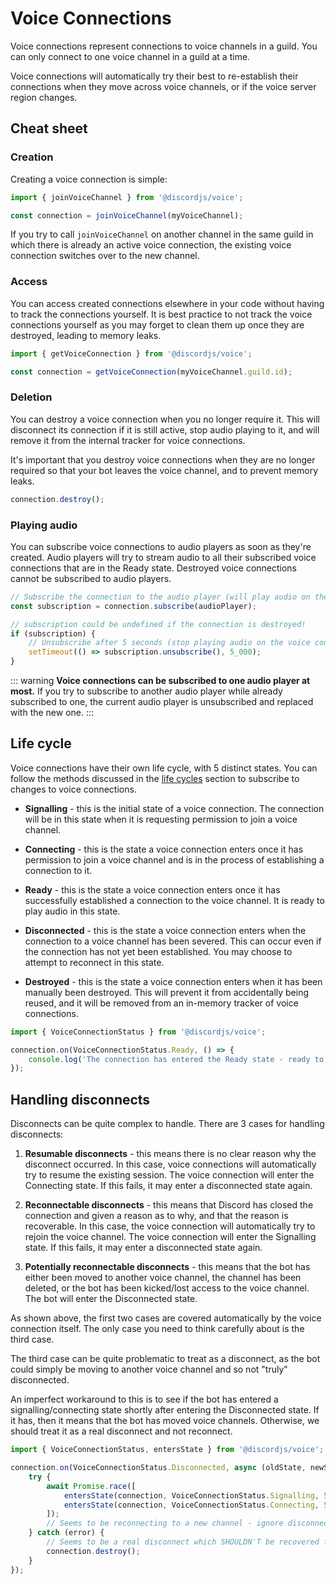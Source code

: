 # Voice Connections

Voice connections represent connections to voice channels in a guild. You can only connect to one voice channel in a guild at a time.

Voice connections will automatically try their best to re-establish their connections when they move across voice channels, or if the voice server region changes.

## Cheat sheet

### Creation

Creating a voice connection is simple:

```ts
import { joinVoiceChannel } from '@discordjs/voice';

const connection = joinVoiceChannel(myVoiceChannel);
```

If you try to call `joinVoiceChannel` on another channel in the same guild in which there is already an active voice connection, the existing voice connection switches over to the new channel.

### Access

You can access created connections elsewhere in your code without having to track the connections yourself. It is best practice to not track the voice connections yourself as you may forget to clean them up once they are destroyed, leading to memory leaks.

```ts
import { getVoiceConnection } from '@discordjs/voice';

const connection = getVoiceConnection(myVoiceChannel.guild.id);
```

### Deletion

You can destroy a voice connection when you no longer require it. This will disconnect its connection if it is still active, stop audio playing to it, and will remove it from the internal tracker for voice connections.

It's important that you destroy voice connections when they are no longer required so that your bot leaves the voice channel, and to prevent memory leaks.

```ts
connection.destroy();
```

### Playing audio

You can subscribe voice connections to audio players as soon as they're created. Audio players will try to stream audio to all their subscribed voice connections that are in the Ready state. Destroyed voice connections cannot be subscribed to audio players.

```ts
// Subscribe the connection to the audio player (will play audio on the voice connection)
const subscription = connection.subscribe(audioPlayer);

// subscription could be undefined if the connection is destroyed!
if (subscription) {
	// Unsubscribe after 5 seconds (stop playing audio on the voice connection)
	setTimeout(() => subscription.unsubscribe(), 5_000);
}
```

::: warning
**Voice connections can be subscribed to one audio player at most.** If you try to subscribe to another audio player while already subscribed to one, the current audio player is unsubscribed and replaced with the new one.
:::

## Life cycle

Voice connections have their own life cycle, with 5 distinct states. You can follow the methods discussed in the [life cycles](./life-cycles) section to subscribe to changes to voice connections.

- **Signalling** - this is the initial state of a voice connection. The connection will be in this state when it is requesting permission to join a voice channel.

- **Connecting** - this is the state a voice connection enters once it has permission to join a voice channel and is in the process of establishing a connection to it.

- **Ready** - this is the state a voice connection enters once it has successfully established a connection to the voice channel. It is ready to play audio in this state.

- **Disconnected** - this is the state a voice connection enters when the connection to a voice channel has been severed. This can occur even if the connection has not yet been established. You may choose to attempt to reconnect in this state.

- **Destroyed** - this is the state a voice connection enters when it has been manually been destroyed. This will prevent it from accidentally being reused, and it will be removed from an in-memory tracker of voice connections.

```ts
import { VoiceConnectionStatus } from '@discordjs/voice';

connection.on(VoiceConnectionStatus.Ready, () => {
	console.log('The connection has entered the Ready state - ready to play audio!');
});
```

## Handling disconnects

Disconnects can be quite complex to handle. There are 3 cases for handling disconnects:

1. **Resumable disconnects** - this means there is no clear reason why the disconnect occurred. In this case, voice connections will automatically try to resume the existing session. The voice connection will enter the Connecting state. If this fails, it may enter a disconnected state again.

2. **Reconnectable disconnects** - this means that Discord has closed the connection and given a reason as to why, and that the reason is recoverable. In this case, the voice connection will automatically try to rejoin the voice channel. The voice connection will enter the Signalling state. If this fails, it may enter a disconnected state again.

3. **Potentially reconnectable disconnects** - this means that the bot has either been moved to another voice channel, the channel has been deleted, or the bot has been kicked/lost access to the voice channel. The bot will enter the Disconnected state.

As shown above, the first two cases are covered automatically by the voice connection itself. The only case you need to think carefully about is the third case.

The third case can be quite problematic to treat as a disconnect, as the bot could simply be moving to another voice channel and so not "truly" disconnected.

An imperfect workaround to this is to see if the bot has entered a signalling/connecting state shortly after entering the Disconnected state. If it has, then it means that the bot has moved voice channels. Otherwise, we should treat it as a real disconnect and not reconnect.

```ts
import { VoiceConnectionStatus, entersState } from '@discordjs/voice';

connection.on(VoiceConnectionStatus.Disconnected, async (oldState, newState) => {
	try {
		await Promise.race([
			entersState(connection, VoiceConnectionStatus.Signalling, 5_000),
			entersState(connection, VoiceConnectionStatus.Connecting, 5_000)
		]);
		// Seems to be reconnecting to a new channel - ignore disconnect
	} catch (error) {
		// Seems to be a real disconnect which SHOULDN'T be recovered from
		connection.destroy();
	}
});
```
